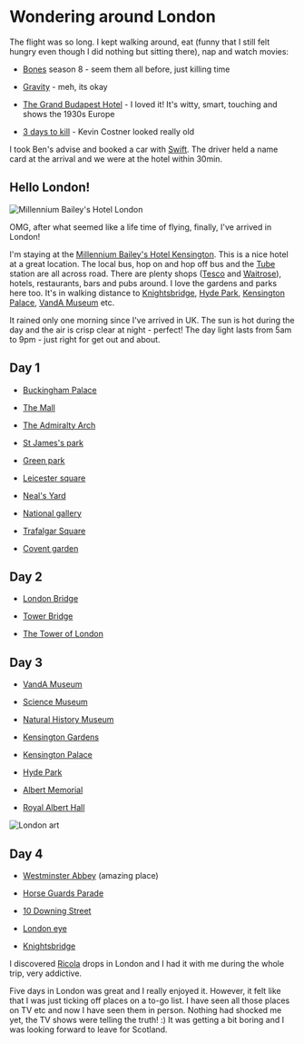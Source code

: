 # Wondering around London


The flight was so long. I kept walking around, eat (funny that I still felt hungry even though I did nothing but sitting there), nap and watch movies:

- [Bones](http://www.fox.com/bones/) season 8 - seem them all before, just killing time

- [Gravity](http://www.imdb.com/title/tt1454468/) - meh, its okay

- [The Grand Budapest Hotel](http://www.imdb.com/title/tt2278388/) - I loved it! It's witty, smart, touching and shows the 1930s Europe

- [3 days to kill](http://www.imdb.com/title/tt2172934/) - Kevin Costner looked really old

I took Ben's advise and booked a car with [Swift](http://www.swiftcars.co.uk/). The driver held a name card at the arrival and we were at the hotel within 30min.

## Hello London! 

![Millennium Bailey's Hotel London](https://lh3.googleusercontent.com/MLHOnswiJlfUXr3OMZ-ervM-JBXbT0YeVM2qQY44q_Yc1Yv_9E-94TlP4O8vpPv7Ux3SyjI8EEP_g6_3KlccTAygZJF5BansuS8RY067rPQOqyDOR2mrMtktHeHD1hGKWmsDEwSFkZ6xX-fBZAmL4Ag2E2-0hkWHwUIvIpXm_AsuV_q_TA9vspdRtbjamwYPPkBgA36O4yfHY9cdHL_WhdZgRA7-_EYG7FPI-ObfHn2JtpJIjaP4Q9UBgl-UPmmMFidVs6AUXHlFeLZ7Wj0BxQaRxDdTBaIA6LTFiVvm6WEWH4YHO_HLWJTIoS3zejLMRgHJO4CFAwdD8T1D5jwaVk2FDC5znonBeUzQ7l81Vgnz0n3HAfI1Z5p_kKMhyXZ7bXyv0x6nDqhxAQETIJ-Xfcb7m0FxCC5UzH6NrlCIMJJQi_zEnxGHgiuKIl8CC104CO7sJsswEQ5Cw_i4ivlDJRQNvuSa8g9hzJcEqFNZk6wQpTppo853NVX41VnJxuuEyJNk-3Rjt9VI0mh0Eh5C6_hH1_44ucsyHy0zvW9C4_e85etDwr4UI2wC9nv-fECKm2LfAFN6e-sQ4NLQW3vasKS4viqhjXHE_kV9DoKqxQ14m5uMTL-Dq9wcfjYWKEhO4UKEXuox3OKIh48N3vXP1ZnxuOK1fMCX=w540-h720-no "Millennium Bailey's Hotel London")

OMG, after what seemed like a life time of flying, finally, I've arrived in London! 

I'm staying at the [Millennium Bailey's Hotel Kensington](http://www.millenniumhotels.co.uk/millenniumbaileys/). This is a nice hotel at a great location. The local bus, hop on and hop off bus  and the [Tube](https://www.tfl.gov.uk/modes/tube/) station are all across road. There are plenty shops ([Tesco](http://www.tesco.com/) and [Waitrose](http://www.waitrose.com/)), hotels, restaurants, bars and pubs around. I love the gardens and parks here too. It's in walking distance to [Knightsbridge](http://en.wikipedia.org/wiki/Knightsbridge), [Hyde Park](http://www.royalparks.org.uk/parks/hyde-park), [Kensington Palace](http://www.hrp.org.uk/KensingtonPalace/), [VandA Museum](http://www.vam.ac.uk/) etc.

It rained only one morning since I've arrived in UK. The sun is hot during the day and the air is crisp clear at night - perfect! The day light lasts from 5am to 9pm - just right for get out and about.

## Day 1

- [Buckingham Palace](http://www.royal.gov.uk/theroyalresidences/buckinghampalace/buckinghampalace.aspx)

- [The Mall](ttp://en.wikipedia.org/wiki/The_Mall,_London)

- [The Admiralty Arch](http://en.wikipedia.org/wiki/Admiralty_Arch)

- [St James's park](http://www.royalparks.org.uk/parks/st-jamess-park)

- [Green park](http://www.royalparks.org.uk/parks/green-park)

- [Leicester square](ttp://en.wikipedia.org/wiki/Leicester_Square)

- [Neal's Yard](http://www.tripadvisor.co.uk/Attraction_Review-g186338-d522912-Reviews-Neal_s_Yard-London_England.html)

- [National gallery](http://www.nationalgallery.org.uk/)

- [Trafalgar Square](http://www.london.gov.uk/priorities/arts-culture/trafalgar-square)

- [Covent garden](http://www.coventgardenlondonuk.com/)


## Day 2

- [London Bridge](ttp://en.wikipedia.org/wiki/London_Bridge)

- [Tower Bridge](http://www.towerbridge.org.uk/)

- [The Tower of London](http://en.wikipedia.org/wiki/Tower_of_London)


## Day 3

- [VandA Museum](ttp://www.vam.ac.uk/)

- [Science Museum](http://www.sciencemuseum.org.uk/)

- [Natural History Museum](http://www.nhm.ac.uk/)

- [Kensington Gardens](http://www.royalparks.org.uk/parks/kensington-gardens)

- [Kensington Palace](http://www.hrp.org.uk/KensingtonPalace/)

- [Hyde Park](http://www.royalparks.org.uk/parks/hyde-park)

- [Albert Memorial](http://www.royalparks.org.uk/parks/kensington-gardens/kensington-gardens-attractions/)

- [Royal Albert Hall](http://www.royalalberthall.com/)


![London art](https://lh3.googleusercontent.com/41NArJ6uW4wMEDH5Qzrpg_8gn5ZLITOa40Emn80bZxSWBugFNyPD4olt4UU-X0hDE1i7a3Sg9_P2MMmae5kFXfpo9NupbZ5R-3cbLpn1jUunQicKuIsiNbFv_T6AS05rrt7R4TpTXEzfMoAqfOHHVeqUNKJqTn09KAcJ5FsC0qCi_S-5VhLutQws7onYgZ9CM-C2KVzBAzdzJcsmtV-3WpSKjVskhIFr91gxcKBFHMWTwVKBBEcKKGcD3vYf9lSaSGsJkdrzgBwmTYrQDb0MLfo4tIMBDODn1vyHOEHFldBCYIyD63RfaUqegjCXWSTHQUI2ChFBDM7kimDEJGVMFEKEIb3Fku1W1T6ObzMfIFKl8cEo1r_dtSK2fJKkK0AbOsbpAjJqFA4jN4LcOdIHhFZ70jrIIZor7Bw4-8nAhmmX-b1sEgyf1ByWjPl3hz15JIPf1rv0dAo1R8F-krrPg1RNS6BxRBv4vBr2m_U5CJahp-_Dnp24rcxoBU4RnPUecO2TA8bN3_B8VeVxcqQkwF7N_P64enUNMThE4E7uUEo6e-SqvsQrNq2jQTxKrJhWB0OSmHrVZ4PQ5TxmB8zLCMbLFmUymYywU36nBDVvrrbXoJDZ1YPxFtuIbiDDaTNZEgBHVNCoCkiepA8XpgqROMOGyxwJKVwE=w480-h720-no "London art")

## Day 4

- [Westminster Abbey](http://www.westminster-abbey.org/) (amazing place)

- [Horse Guards Parade](http://www.royal.gov.uk/.../changingtheguard/overview.aspx)

- [10 Downing Street](https://www.gov.uk/government/organisations/prime-ministers-office-10-downing-street)

- [London eye](http://www.londoneye.com/)

- [Knightsbridge](http://en.wikipedia.org/wiki/Knightsbridge)

I discovered [Ricola](http://www.ricola.com/en-ch) drops in London and I had it with me during the whole trip, very addictive.

Five days in London was great and I really enjoyed it. However, it felt like that I was just ticking off places on a to-go list. I have seen all those places on TV etc and now I have seen them in person. Nothing had shocked me yet, the TV shows were telling the truth! :) It was getting a bit boring and I was looking forward to leave for Scotland.
